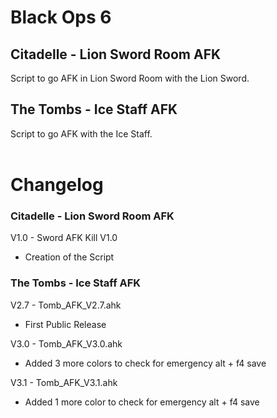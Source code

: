 # Black Ops 6
## Citadelle - Lion Sword Room AFK
Script to go AFK in Lion Sword Room with the Lion Sword.

## The Tombs - Ice Staff AFK
Script to go AFK with the Ice Staff.<br/><br/>


# Changelog

### Citadelle - Lion Sword Room AFK
V1.0 - Sword AFK Kill V1.0
- Creation of the Script
### The Tombs - Ice Staff AFK
V2.7 - Tomb_AFK_V2.7.ahk
- First Public Release

V3.0 - Tomb_AFK_V3.0.ahk<br/>
- Added 3 more colors to check for emergency alt + f4 save

V3.1 - Tomb_AFK_V3.1.ahk<br/>
- Added 1 more color to check for emergency alt + f4 save
